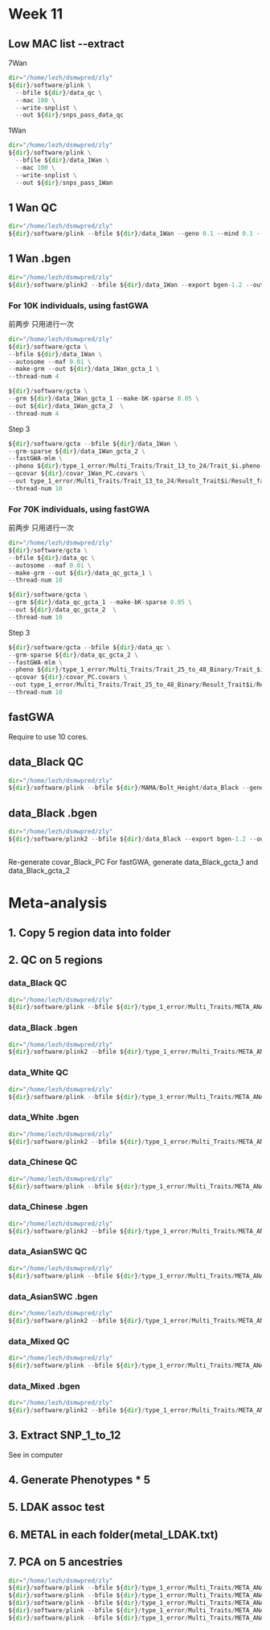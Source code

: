 # Week 11

## Low MAC list --extract
7Wan
```python
dir="/home/lezh/dsmwpred/zly"
${dir}/software/plink \
  --bfile ${dir}/data_qc \
  --mac 100 \
  --write-snplist \
  --out ${dir}/snps_pass_data_qc
```

1Wan
```python
dir="/home/lezh/dsmwpred/zly"
${dir}/software/plink \
  --bfile ${dir}/data_1Wan \
  --mac 100 \
  --write-snplist \
  --out ${dir}/snps_pass_1Wan
```

## 1 Wan QC
```python
dir="/home/lezh/dsmwpred/zly"
${dir}/software/plink --bfile ${dir}/data_1Wan --geno 0.1 --mind 0.1 --maf 0.05 --mac 100 --make-bed --out ${dir}/data_1Wan
```

## 1 Wan .bgen
```python
dir="/home/lezh/dsmwpred/zly"
${dir}/software/plink2 --bfile ${dir}/data_1Wan --export bgen-1.2 --out ${dir}/data_1Wan
```

### For 10K individuals, using fastGWA
前两步  只用进行一次
```python
dir="/home/lezh/dsmwpred/zly"
${dir}/software/gcta \
--bfile ${dir}/data_1Wan \
--autosome --maf 0.01 \
--make-grm --out ${dir}/data_1Wan_gcta_1 \
--thread-num 4

${dir}/software/gcta \
--grm ${dir}/data_1Wan_gcta_1 --make-bK-sparse 0.05 \
--out ${dir}/data_1Wan_gcta_2  \
--thread-num 4
```

Step 3
```python
${dir}/software/gcta --bfile ${dir}/data_1Wan \
--grm-sparse ${dir}/data_1Wan_gcta_2 \
--fastGWA-mlm \
--pheno ${dir}/type_1_error/Multi_Traits/Trait_13_to_24/Trait_$i.pheno \
--qcovar ${dir}/covar_1Wan_PC.covars \
--out type_1_error/Multi_Traits/Trait_13_to_24/Result_Trait$i/Result_fastGWA_Trait$i \
--thread-num 10
```





### For 70K individuals, using fastGWA
前两步  只用进行一次
```python
dir="/home/lezh/dsmwpred/zly"
${dir}/software/gcta \
--bfile ${dir}/data_qc \
--autosome --maf 0.01 \
--make-grm --out ${dir}/data_qc_gcta_1 \
--thread-num 10

${dir}/software/gcta \
--grm ${dir}/data_qc_gcta_1 --make-bK-sparse 0.05 \
--out ${dir}/data_qc_gcta_2  \
--thread-num 10
```

Step 3
```python
${dir}/software/gcta --bfile ${dir}/data_qc \
--grm-sparse ${dir}/data_qc_gcta_2 \
--fastGWA-mlm \
--pheno ${dir}/type_1_error/Multi_Traits/Trait_25_to_48_Binary/Trait_$i.pheno \
--qcovar ${dir}/covar_PC.covars \
--out type_1_error/Multi_Traits/Trait_25_to_48_Binary/Result_Trait$i/Result_fastGWA_Trait$i \
--thread-num 10
```


## fastGWA
Require to use 10 cores.   


## data_Black QC
```python
dir="/home/lezh/dsmwpred/zly"
${dir}/software/plink --bfile ${dir}/MAMA/Bolt_Height/data_Black --geno 0.1 --mind 0.1 --maf 0.05 --mac 100 --make-bed --out ${dir}/data_Black
```

## data_Black .bgen
```python
dir="/home/lezh/dsmwpred/zly"
${dir}/software/plink2 --bfile ${dir}/data_Black --export bgen-1.2 --out ${dir}/data_Black
```

##
Re-generate covar_Black_PC
For fastGWA, generate data_Black_gcta_1 and data_Black_gcta_2





# Meta-analysis
## 1. Copy 5 region data into folder
## 2. QC on 5 regions
### data_Black QC
```python
dir="/home/lezh/dsmwpred/zly"
${dir}/software/plink --bfile ${dir}/type_1_error/Multi_Traits/META_ANALYSIS/data_Black --geno 0.1 --mind 0.1 --maf 0.05 --mac 100 --make-bed --out ${dir}/type_1_error/Multi_Traits/META_ANALYSIS/data_Black
```
### data_Black .bgen
```python
dir="/home/lezh/dsmwpred/zly"
${dir}/software/plink2 --bfile ${dir}/type_1_error/Multi_Traits/META_ANALYSIS/data_Black --export bgen-1.2 --out ${dir}/type_1_error/Multi_Traits/META_ANALYSIS/data_Black
```
### data_White QC
```python
dir="/home/lezh/dsmwpred/zly"
${dir}/software/plink --bfile ${dir}/type_1_error/Multi_Traits/META_ANALYSIS/data_White --geno 0.1 --mind 0.1 --maf 0.05 --mac 100 --make-bed --out ${dir}/type_1_error/Multi_Traits/META_ANALYSIS/data_White
```
### data_White .bgen
```python
dir="/home/lezh/dsmwpred/zly"
${dir}/software/plink2 --bfile ${dir}/type_1_error/Multi_Traits/META_ANALYSIS/data_White --export bgen-1.2 --out ${dir}/type_1_error/Multi_Traits/META_ANALYSIS/data_White
```
### data_Chinese QC
```python
dir="/home/lezh/dsmwpred/zly"
${dir}/software/plink --bfile ${dir}/type_1_error/Multi_Traits/META_ANALYSIS/data_Chinese --geno 0.1 --mind 0.1 --maf 0.05 --mac 100 --make-bed --out ${dir}/type_1_error/Multi_Traits/META_ANALYSIS/data_Chinese
```
### data_Chinese .bgen
```python
dir="/home/lezh/dsmwpred/zly"
${dir}/software/plink2 --bfile ${dir}/type_1_error/Multi_Traits/META_ANALYSIS/data_Chinese --export bgen-1.2 --out ${dir}/type_1_error/Multi_Traits/META_ANALYSIS/data_Chinese
```
### data_AsianSWC QC
```python
dir="/home/lezh/dsmwpred/zly"
${dir}/software/plink --bfile ${dir}/type_1_error/Multi_Traits/META_ANALYSIS/data_AsianSWC --geno 0.1 --mind 0.1 --maf 0.05 --mac 100 --make-bed --out ${dir}/type_1_error/Multi_Traits/META_ANALYSIS/data_AsianSWC
```
### data_AsianSWC .bgen
```python
dir="/home/lezh/dsmwpred/zly"
${dir}/software/plink2 --bfile ${dir}/type_1_error/Multi_Traits/META_ANALYSIS/data_AsianSWC --export bgen-1.2 --out ${dir}/type_1_error/Multi_Traits/META_ANALYSIS/data_AsianSWC
```
### data_Mixed QC
```python
dir="/home/lezh/dsmwpred/zly"
${dir}/software/plink --bfile ${dir}/type_1_error/Multi_Traits/META_ANALYSIS/data_Mixed --geno 0.1 --mind 0.1 --maf 0.05 --mac 100 --make-bed --out ${dir}/type_1_error/Multi_Traits/META_ANALYSIS/data_Mixed
```
### data_Mixed .bgen
```python
dir="/home/lezh/dsmwpred/zly"
${dir}/software/plink2 --bfile ${dir}/type_1_error/Multi_Traits/META_ANALYSIS/data_Mixed --export bgen-1.2 --out ${dir}/type_1_error/Multi_Traits/META_ANALYSIS/data_Mixed
```

## 3. Extract SNP_1_to_12
See in computer
## 4. Generate Phenotypes * 5

## 5. LDAK assoc test

## 6. METAL in each folder(metal_LDAK.txt)



## 7. PCA on 5 ancestries
```python
dir="/home/lezh/dsmwpred/zly"
${dir}/software/plink --bfile ${dir}/type_1_error/Multi_Traits/META_ANALYSIS/data_Mixed --recode vcf-iid --out ${dir}/type_1_error/Multi_Traits/META_ANALYSIS/data_Mixed_vcf
${dir}/software/plink --bfile ${dir}/type_1_error/Multi_Traits/META_ANALYSIS/data_AsianSWC --recode vcf-iid --out ${dir}/type_1_error/Multi_Traits/META_ANALYSIS/data_AsianSWC_vcf
${dir}/software/plink --bfile ${dir}/type_1_error/Multi_Traits/META_ANALYSIS/data_Chinese --recode vcf-iid --out ${dir}/type_1_error/Multi_Traits/META_ANALYSIS/data_Chinese_vcf
${dir}/software/plink --bfile ${dir}/type_1_error/Multi_Traits/META_ANALYSIS/data_White --recode vcf-iid --out ${dir}/type_1_error/Multi_Traits/META_ANALYSIS/data_White_vcf
${dir}/software/plink --bfile ${dir}/type_1_error/Multi_Traits/META_ANALYSIS/data_Black --recode vcf-iid --out ${dir}/type_1_error/Multi_Traits/META_ANALYSIS/data_Black_vcf
```